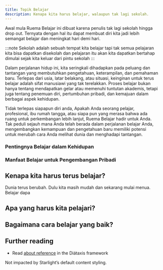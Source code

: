 ```yaml
---
title: Topik Belajar
description: Kenapa kita harus belajar, walaupun tak lagi sekolah.
---
```


Awal mula Ruema Belajar ini dibuat karena penulis tak lagi sekolah hingga drop out. Ternyata dengan hal itu dapat membuat diri kita jadi lebih semangat belajar dan meningkat hari demi hari.

:::note
Sekolah adalah sebuah tempat kita belajar tapi tak semua pelajaran kita bisa dapatkan disekolah dan pelajaran itu akan kita dapatkan bertahap dimulai sejak kita keluar dari pintu sekolah
:::

Dalam perjalanan hidup ini, kita seringkali dihadapkan pada peluang dan tantangan yang membutuhkan pengetahuan, keterampilan, dan pemahaman baru. Terlepas dari usia, latar belakang, atau situasi, keinginan untuk terus belajar adalah sifat manusiawi yang tak terelakkan. Proses belajar bukan hanya tentang mendapatkan gelar atau memenuhi tuntutan akademis, tetapi juga tentang penemuan diri, pertumbuhan pribadi, dan kemajuan dalam berbagai aspek kehidupan.

Tidak terlepas siapapun diri anda, Apakah Anda seorang pelajar, profesional, ibu rumah tangga, atau siapa pun yang merasa bahwa ada ruang untuk perkembangan lebih lanjut, Ruema Belajar hadir untuk Anda. Tak peduli sejauh mana Anda telah berada dalam perjalanan belajar Anda, mengembangkan kemampuan dan pengetahuan baru memiliki potensi untuk merubah cara Anda melihat dunia dan menghadapi tantangan.

### Pentingnya Belajar dalam Kehidupan

### Manfaat Belajar untuk Pengembangan Pribadi


## Kenapa kita harus terus belajar?
Dunia terus berubah. Dulu kita masih mudah dan sekarang mulai menua.
Belajar dapa

## Apa yang harus kita pelajari?

## Bagaimana cara belajar yang baik?



## Further reading

- Read [about reference](https://diataxis.fr/reference/) in the Diátaxis framework



<div class="not-content">
	<p>Not impacted by Starlight’s default content styling.</p>
</div>